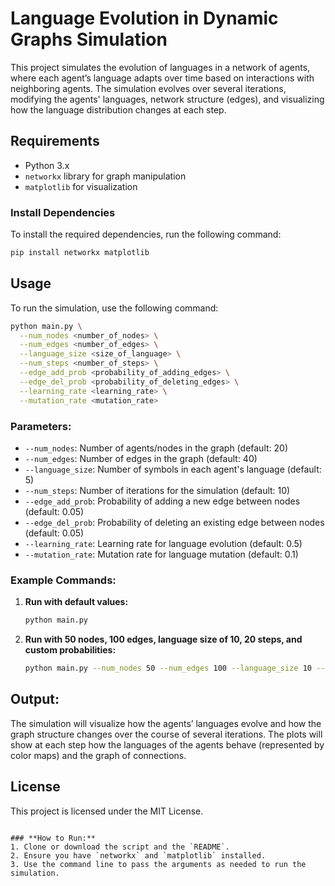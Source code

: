 # Language Evolution in Dynamic Graphs Simulation

This project simulates the evolution of languages in a network of agents, where each agent’s language adapts over time based on interactions with neighboring agents. The simulation evolves over several iterations, modifying the agents' languages, network structure (edges), and visualizing how the language distribution changes at each step.

## Requirements


- Python 3.x
- `networkx` library for graph manipulation
- `matplotlib` for visualization

### Install Dependencies
To install the required dependencies, run the following command:

```bash
pip install networkx matplotlib
```

## Usage

To run the simulation, use the following command:

```bash
python main.py \
  --num_nodes <number_of_nodes> \
  --num_edges <number_of_edges> \
  --language_size <size_of_language> \
  --num_steps <number_of_steps> \
  --edge_add_prob <probability_of_adding_edges> \
  --edge_del_prob <probability_of_deleting_edges> \
  --learning_rate <learning_rate> \
  --mutation_rate <mutation_rate>
```

### Parameters:
- `--num_nodes`: Number of agents/nodes in the graph (default: 20)
- `--num_edges`: Number of edges in the graph (default: 40)
- `--language_size`: Number of symbols in each agent's language (default: 5)
- `--num_steps`: Number of iterations for the simulation (default: 10)
- `--edge_add_prob`: Probability of adding a new edge between nodes (default: 0.05)
- `--edge_del_prob`: Probability of deleting an existing edge between nodes (default: 0.05)
- `--learning_rate`: Learning rate for language evolution (default: 0.5)
- `--mutation_rate`: Mutation rate for language mutation (default: 0.1)

### Example Commands:
1. **Run with default values:**

   ```bash
   python main.py
   ```

2. **Run with 50 nodes, 100 edges, language size of 10, 20 steps, and custom probabilities:**

   ```bash
   python main.py --num_nodes 50 --num_edges 100 --language_size 10 --num_steps 20 --edge_add_prob 0.1 --edge_del_prob 0.1 --learning_rate 0.7 --mutation_rate 0.2
   ```

## Output:
The simulation will visualize how the agents’ languages evolve and how the graph structure changes over the course of several iterations. The plots will show at each step how the languages of the agents behave (represented by color maps) and the graph of connections.

## License
This project is licensed under the MIT License.
```

### **How to Run:**
1. Clone or download the script and the `README`.
2. Ensure you have `networkx` and `matplotlib` installed.
3. Use the command line to pass the arguments as needed to run the simulation.